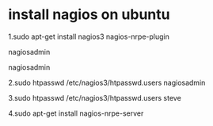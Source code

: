 install nagios on ubuntu
================

1.sudo apt-get install nagios3 nagios-nrpe-plugin

nagiosadmin

nagiosadmin

2.sudo htpasswd /etc/nagios3/htpasswd.users nagiosadmin

3.sudo htpasswd /etc/nagios3/htpasswd.users steve

4.sudo apt-get install nagios-nrpe-server